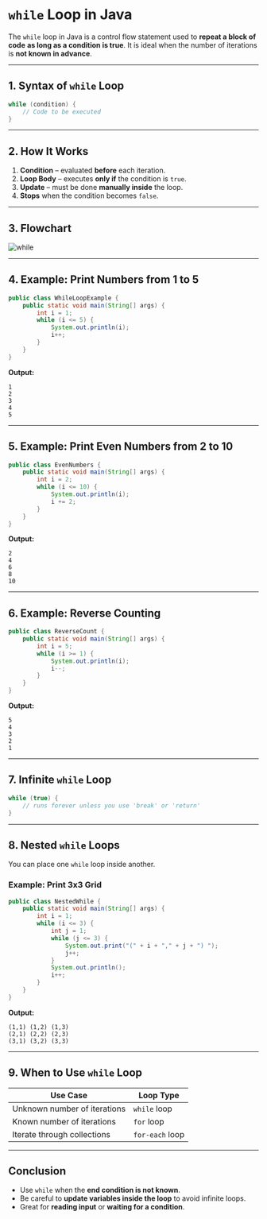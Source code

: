  
# **`while` Loop in Java**

The `while` loop in Java is a control flow statement used to **repeat a block of code** **as long as a condition is true**. It is ideal when the number of iterations is **not known in advance**.

---

## **1. Syntax of `while` Loop**
```java
while (condition) {
    // Code to be executed
}
```

---

## **2. How It Works**
1. **Condition** – evaluated **before** each iteration.  
2. **Loop Body** – executes **only if** the condition is `true`.  
3. **Update** – must be done **manually inside** the loop.  
4. **Stops** when the condition becomes `false`.

---

## **3. Flowchart**
![while](https://images.tpointtech.com/tutorial/dart/images/dart-while-loop.png "while")


---

## **4. Example: Print Numbers from 1 to 5**
```java
public class WhileLoopExample {
    public static void main(String[] args) {
        int i = 1;
        while (i <= 5) {
            System.out.println(i);
            i++;
        }
    }
}
```
**Output:**
```
1
2
3
4
5
```

---

## **5. Example: Print Even Numbers from 2 to 10**
```java
public class EvenNumbers {
    public static void main(String[] args) {
        int i = 2;
        while (i <= 10) {
            System.out.println(i);
            i += 2;
        }
    }
}
```
**Output:**
```
2
4
6
8
10
```

---

## **6. Example: Reverse Counting**
```java
public class ReverseCount {
    public static void main(String[] args) {
        int i = 5;
        while (i >= 1) {
            System.out.println(i);
            i--;
        }
    }
}
```
**Output:**
```
5
4
3
2
1
```

---

## **7. Infinite `while` Loop**
```java
while (true) {
    // runs forever unless you use 'break' or 'return'
}
```

---

## **8. Nested `while` Loops**
You can place one `while` loop inside another.

### **Example: Print 3x3 Grid**
```java
public class NestedWhile {
    public static void main(String[] args) {
        int i = 1;
        while (i <= 3) {
            int j = 1;
            while (j <= 3) {
                System.out.print("(" + i + "," + j + ") ");
                j++;
            }
            System.out.println();
            i++;
        }
    }
}
```
**Output:**
```
(1,1) (1,2) (1,3) 
(2,1) (2,2) (2,3) 
(3,1) (3,2) (3,3)
```

---

## **9. When to Use `while` Loop**
| Use Case                      | Loop Type   |
|------------------------------|-------------|
| Unknown number of iterations | `while` loop |
| Known number of iterations   | `for` loop   |
| Iterate through collections  | `for-each` loop |

---

## **Conclusion**
- Use `while` when the **end condition is not known**.
- Be careful to **update variables inside the loop** to avoid infinite loops.
- Great for **reading input** or **waiting for a condition**.

